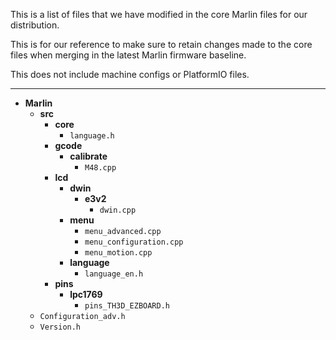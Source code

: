 This is a list of files that we have modified in the core Marlin files for our distribution.

This is for our reference to make sure to retain changes made to the core files when merging in the latest Marlin firmware baseline.

This does not include machine configs or PlatformIO files.

----------


- **Marlin**
	- **src**
		- **core**
			- `language.h`
		- **gcode**
			- **calibrate**
				- `M48.cpp`
		- **lcd**
			- **dwin**
				- **e3v2**
					- `dwin.cpp`
			- **menu**
				- `menu_advanced.cpp`
				- `menu_configuration.cpp`
				- `menu_motion.cpp`
			- **language**
				- `language_en.h`
		- **pins**
			- **lpc1769**
				- `pins_TH3D_EZBOARD.h`
	- `Configuration_adv.h`
	- `Version.h`